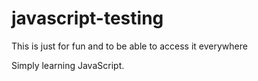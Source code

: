 # javascript-testing

This is just for fun and to be able to access it everywhere

Simply learning JavaScript.
